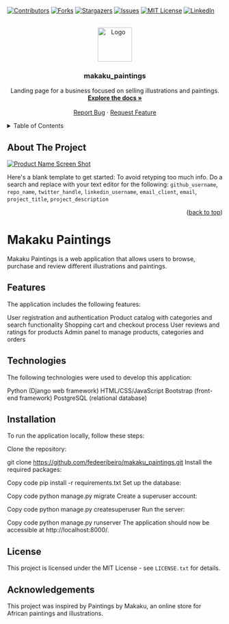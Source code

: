 <!-- PROJECT SHIELDS -->
[![Contributors][contributors-shield]][contributors-url]
[![Forks][forks-shield]][forks-url]
[![Stargazers][stars-shield]][stars-url]
[![Issues][issues-shield]][issues-url]
[![MIT License][license-shield]][license-url]
[![LinkedIn][linkedin-shield]][linkedin-url]

<!-- PROJECT LOGO -->
<br />
<div align="center">
  <a href="https://github.com/fedeeribeiro/makaku_paintings">
    <img src="https://res.cloudinary.com/dlc8f2ajd/image/upload/v1680009704/makaku/logoAlert_l0ut7i.svg" alt="Logo" width="80" height="80">
  </a>

<h3 align="center">makaku_paintings</h3>

  <p align="center">
    Landing page for a business focused on selling illustrations and paintings.
    <br />
    <a href="https://github.com/fedeeribeiro/makaku_paintings"><strong>Explore the docs »</strong></a>
    <br />
    <br />
    <a href="https://github.com/fedeeribeiro/makaku_paintings/issues">Report Bug</a>
    ·
    <a href="https://github.com/fedeeribeiro/makaku_paintings/issues">Request Feature</a>
  </p>
</div>

<!-- TABLE OF CONTENTS -->
<details>
  <summary>Table of Contents</summary>
  <ol>
    <li>
      <a href="#about-the-project">About The Project</a>
      <ul>
        <li><a href="#built-with">Built With</a></li>
      </ul>
    </li>
    <li>
      <a href="#getting-started">Getting Started</a>
      <ul>
        <li><a href="#prerequisites">Prerequisites</a></li>
        <li><a href="#installation">Installation</a></li>
      </ul>
    </li>
    <li><a href="#usage">Usage</a></li>
    <li><a href="#license">License</a></li>
    <li><a href="#contact">Contact</a></li>
    <li><a href="#acknowledgments">Acknowledgments</a></li>
  </ol>
</details>

<!-- ABOUT THE PROJECT -->
## About The Project

[![Product Name Screen Shot][product-screenshot]](https://example.com)

Here's a blank template to get started: To avoid retyping too much info. Do a search and replace with your text editor for the following: `github_username`, `repo_name`, `twitter_handle`, `linkedin_username`, `email_client`, `email`, `project_title`, `project_description`

<p align="right">(<a href="#readme-top">back to top</a>)</p>





# Makaku Paintings
Makaku Paintings is a web application that allows users to browse, purchase and review different illustrations and paintings.

## Features
The application includes the following features:

User registration and authentication
Product catalog with categories and search functionality
Shopping cart and checkout process
User reviews and ratings for products
Admin panel to manage products, categories and orders

## Technologies
The following technologies were used to develop this application:

Python (Django web framework)
HTML/CSS/JavaScript
Bootstrap (front-end framework)
PostgreSQL (relational database)

## Installation
To run the application locally, follow these steps:

Clone the repository:

git clone https://github.com/fedeeribeiro/makaku_paintings.git
Install the required packages:

Copy code
pip install -r requirements.txt
Set up the database:

Copy code
python manage.py migrate
Create a superuser account:

Copy code
python manage.py createsuperuser
Run the server:

Copy code
python manage.py runserver
The application should now be accessible at http://localhost:8000/.

## License
This project is licensed under the MIT License - see `LICENSE.txt` for details.

## Acknowledgements
This project was inspired by Paintings by Makaku, an online store for African paintings and illustrations.

<!-- MARKDOWN LINKS & IMAGES -->
<!-- https://www.markdownguide.org/basic-syntax/#reference-style-links -->
[contributors-shield]: https://img.shields.io/github/contributors/fedeeribeiro/makaku_paintings.svg?style=for-the-badge
[contributors-url]: https://github.com/fedeeribeiro/makaku_paintings/graphs/contributors
[forks-shield]: https://img.shields.io/github/forks/fedeeribeiro/makaku_paintings.svg?style=for-the-badge
[forks-url]: https://github.com/fedeeribeiro/makaku_paintings/network/members
[stars-shield]: https://img.shields.io/github/stars/fedeeribeiro/makaku_paintings.svg?style=for-the-badge
[stars-url]: https://github.com/fedeeribeiro/makaku_paintings/stargazers
[issues-shield]: https://img.shields.io/github/issues/fedeeribeiro/makaku_paintings.svg?style=for-the-badge
[issues-url]: https://github.com/fedeeribeiro/makaku_paintings/issues
[license-shield]: https://img.shields.io/github/license/fedeeribeiro/makaku_paintings.svg?style=for-the-badge
[license-url]: https://github.com/fedeeribeiro/makaku_paintings/blob/master/LICENSE.txt
[linkedin-shield]: https://img.shields.io/badge/-LinkedIn-black.svg?style=for-the-badge&logo=linkedin&colorB=555
[linkedin-url]: https://linkedin.com/in/ribeirofedericoedgardo
[product-screenshot]: images/screenshot.png
[Next.js]: https://img.shields.io/badge/next.js-000000?style=for-the-badge&logo=nextdotjs&logoColor=white
[Next-url]: https://nextjs.org/
[React.js]: https://img.shields.io/badge/React-20232A?style=for-the-badge&logo=react&logoColor=61DAFB
[React-url]: https://reactjs.org/
[Vue.js]: https://img.shields.io/badge/Vue.js-35495E?style=for-the-badge&logo=vuedotjs&logoColor=4FC08D
[Vue-url]: https://vuejs.org/
[Angular.io]: https://img.shields.io/badge/Angular-DD0031?style=for-the-badge&logo=angular&logoColor=white
[Angular-url]: https://angular.io/
[Svelte.dev]: https://img.shields.io/badge/Svelte-4A4A55?style=for-the-badge&logo=svelte&logoColor=FF3E00
[Svelte-url]: https://svelte.dev/
[Laravel.com]: https://img.shields.io/badge/Laravel-FF2D20?style=for-the-badge&logo=laravel&logoColor=white
[Laravel-url]: https://laravel.com
[Bootstrap.com]: https://img.shields.io/badge/Bootstrap-563D7C?style=for-the-badge&logo=bootstrap&logoColor=white
[Bootstrap-url]: https://getbootstrap.com
[JQuery.com]: https://img.shields.io/badge/jQuery-0769AD?style=for-the-badge&logo=jquery&logoColor=white
[JQuery-url]: https://jquery.com 
